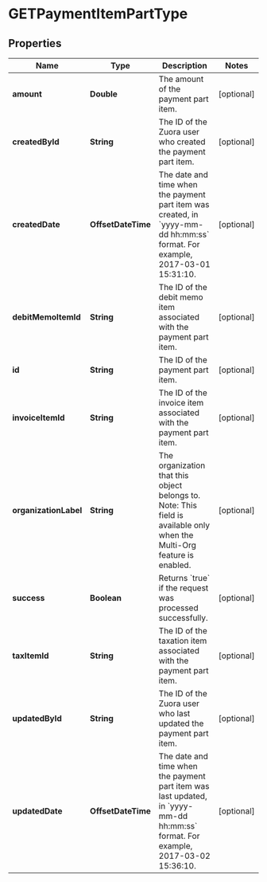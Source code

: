 

# GETPaymentItemPartType


## Properties

| Name | Type | Description | Notes |
|------------ | ------------- | ------------- | -------------|
|**amount** | **Double** | The amount of the payment part item.  |  [optional] |
|**createdById** | **String** | The ID of the Zuora user who created the payment part item.  |  [optional] |
|**createdDate** | **OffsetDateTime** | The date and time when the payment part item was created, in &#x60;yyyy-mm-dd hh:mm:ss&#x60; format. For example, 2017-03-01 15:31:10.  |  [optional] |
|**debitMemoItemId** | **String** | The ID of the debit memo item associated with the payment part item.  |  [optional] |
|**id** | **String** | The ID of the payment part item.  |  [optional] |
|**invoiceItemId** | **String** | The ID of the invoice item associated with the payment part item.  |  [optional] |
|**organizationLabel** | **String** | The organization that this object belongs to.  Note: This field is available only when the Multi-Org feature is enabled.  |  [optional] |
|**success** | **Boolean** | Returns &#x60;true&#x60; if the request was processed successfully. |  [optional] |
|**taxItemId** | **String** | The ID of the taxation item associated with the payment part item.  |  [optional] |
|**updatedById** | **String** | The ID of the Zuora user who last updated the payment part item.  |  [optional] |
|**updatedDate** | **OffsetDateTime** | The date and time when the payment part item was last updated, in &#x60;yyyy-mm-dd hh:mm:ss&#x60; format. For example, 2017-03-02 15:36:10.  |  [optional] |



